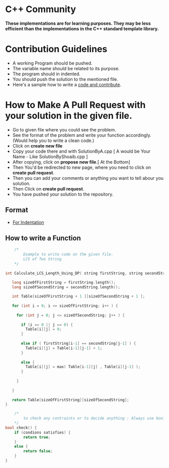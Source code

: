 # C++ Community
__These implementations are for learning purposes. They may be less efficient than the implementations in the C++ standard template library.__

# Contribution Guidelines
- A working Program should be pushed.
- The variable name should be related to its purpose.
- The program should in indented.
- You should push the solution to the mentioned file.
- Here's a sample how to write a [code and contribute](./Sample%20Code).


# How to Make A Pull Request with your solution in the given file.
- Go to given file where you could see the problem.
- See the format of the problem and write your function accordingly. (Would help you to write a clean code.)
- Click on __create new file__
- Copy your code there and with SolutionByA.cpp [ A would be Your Name - Like SolutionByShoaib.cpp ]
- After copying, click on __propose new file__.[ At the Bottom]
- Then You'd be redirected to new page, where you need to click on __create pull request__.
- Then you can add your comments or anything you want to tell abour you solution.
- Then Click on __create pull request__.
- You have pushed your solution to the repository.

## Format
- [For Indentation](https://github.com/shoaibrayeen/C-Plus-Plus-Community/blob/master/Sample%20Code/SampleCode.cpp)

## How to write a Function

```cpp
    /*
        Example to write code on the given file.
        LCS of Two String
    */
    
int Calculate_LCS_Length_Using_DP( string firstString, string secondString )  { 

   long sizeOfFirstString = firstString.length();
   long sizeOfSecondString = secondString.length();
   
   int Table[sizeOfFirstString + 1 ][sizeOfSecondString + 1 ]; 
   
   for (int i = 0; i <= sizeOfFirstString; i++ ) { 
   
     for (int j = 0; j <= sizeOfSecondString; j++ ) { 
     
       if (i == 0 || j == 0) {
         Table[i][j] = 0; 
       }
       
       else if ( firstString[i-1] == secondString[j-1] ) {
         Table[i][j] = Table[i-1][j-1] + 1;
       }
   
       else {
         Table[i][j] = max( Table[i-1][j] , Table[i][j-1] ); 
       }
       
     } 
     
   } 
   
   return Table[sizeOfFirstString][sizeOfSecondString]; 
}

```


```cpp
    /*
        to check any contraints or to decide anything : Always use bool
    */
bool check() {
    if (condions satisfies) {
        return true;
    }
    else {
        return false;
    }
}
```
